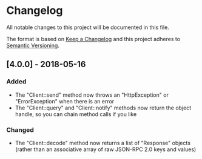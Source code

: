 # Changelog

All notable changes to this project will be documented in this file.

The format is based on [Keep a Changelog](http://keepachangelog.com/en/1.0.0/)
and this project adheres to [Semantic Versioning](http://semver.org/spec/v2.0.0.html).

## [4.0.0] - 2018-05-16
### Added
 - The "Client::send" method now throws an "HttpException" or "ErrorException" when there is an error
 - The "Client::query" and "Client::notify" methods now return the object handle, so you can chain method calls if you like

### Changed
 - The "Client::decode" method now returns a list of "Response" objects (rather than an associative array of raw JSON-RPC 2.0 keys and values)
